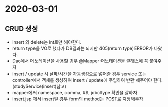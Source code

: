 # 2020-03-01
## CRUD 생성
 * insert 와 delete는 int로만 해야한다.
 * return type을 VO로 했다가 DB결과는 되지만 405(return type)ERROR가 나왔다.
 * Dao에서 어노테이션을 사용할 경우 @Mapper 어노테이션을 클래스에 꼭 붙여주자
 * insert / update 시 날짜/시간을 자동생성으로 넣어줄 경우
 	service 또는 controller에서 객체를 생성하여 insert / update에 주입하여 반환 해주어야 한다.(studyService(insert)참고)
 * mapper에서 namespace, comma, #$, jdbcType 확인을 잘하자
 * insert.jsp 에서 insert일 경우 form의 method는 POST로 지정해주자